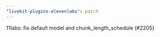 ```yaml
---
"livekit-plugins-elevenlabs": patch
---
```


11labs: fix default model and chunk_length_schedule (#2205)
